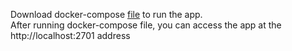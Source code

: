 Download docker-compose [file](https://github.com/dobroleks94/informational-network-event_manager/blob/master/db-diploma-zao/docker-compose.yml) to run the app.<br/>
After running docker-compose file, you can access the app at the http://localhost:2701 address
